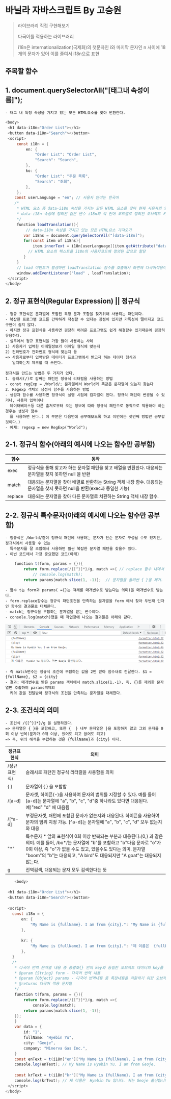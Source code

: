 # 바닐라 자바스크립트 By 고승원

> 라이브러리 직접 구현해보기 
> 
> 다국어를 적용하는 라이브러리
> 
> i18n은 internationalization(국제화)의 첫문자인 i와 마지막 문자인 n 사이에 18개의 문자가 있어
> 이를 줄여서 i18n으로 표현


  ## 주목할 함수

##  1. document.querySelectorAll("[태그내 속성이름]");
    - 태그 내 특정 속성을 가지고 있는 모든 HTML요소를 찾아 반환한다.

~~~Java Script
<body> 
 <h1 data-i18n="Order List"></h1>
 <button data-i18n="Search"></button>
 <script>
     const i18n = {
         en: {
             "Order List": "Order List",
             "Search": "Search",
         },
         ko: {
             "Order List": "주문 목록",
             "Search": "조회",
         },
     };
    const userLanguage = "en"; // 사용자 언어는 한국어
    /*
     * HTML 요소 중 data-i18n 속성을 가지는 모든 HTML 요소를 찾아 현재 사용자의 언어에 맞는 텍스트 값으로 변경하는 함수
     * data-i18n 속성에 정의된 값은 변수 i18n의 각 언어 코드별로 정의된 오브젝트 키와 일치해야함.
     */  
     function loadTranslation(){
         // data-i18n 속성을 가지고 있는 모든 HTML요소 가져오기
        var i18ns = document.querySelectorAll("[data-i18n]");
        for(const item of i18ns){
            item.innerText = i18n[userLanguage][item.getAttribute("data-i18n")]; 
          // HTML 요소의 텍스트를 i18n의 사용자코드에 정의된 값으로 할당
        }
     }
     // load 이벤트가 발생하면 loadTranslation 함수를 호출해서 화면에 다국어적용이 필요한 모든 HTML 요소를 찾아 다국어를 적용함
     window.addEventListener("load" , loadTranslation);
 </script>
</body>
~~~

##  2. 정규 표현식(Regular Expression) || 정규식
    - 정규 표현식은 문자열에 포함된 특정 문자 조합을 찾기위해 사용되는 패턴이다.
    - 복잡한 프로그램 코드를 간략하게 작성할 수 있다는 장점이 있지만 가독성이 떨어지고 코드구현이 쉽지 않다.
    - 하지만 정규 표현식을 사용하면 굉장히 어려운 프로그램도 쉽게 해결할수 있기때문에 굉장히 유용하다.
    - 실무에서 정규 표현식을 가장 많이 사용하는 사례 
    1) 사용자가 입력한 이메일정보가 이메일 형식에 맞는지
    2) 전화번호가 전화번호 형식에 맞는지 등
    => 사용자로부터 입력받은 데이터가 프로그램에서 받고자 하는 데이터 형식과
       일치하는지 체크할 때 쓰인다.
    
    정규식을 만드는 방법은 두 가지가 있다.
    1. 슬래시(/)로 감싸는 패턴인 정규식 리터럴을 사용하는 방법
    - const regExp = /World/; 문자열에서 World와 똑같은 문자열이 있는지 찾는다
    2. Regexp 객체의 생성자 함수를 사용하는 방법
    - 생성자 함수를 사용하면 정규식이 실행 시점에 컴파일이 된다. 정규식 패턴이 변경될 수 있거나, 사용자 입력이나
      데이터베이스등 다른 출처로부터 오는 정보에 따라 정규식 패턴으로 동적으로 적용해야 하는 경우는 생성자 함수
      를 사용하면 된다.( 이 부분은 다음번에 공부해보도록 하고 이번에는 첫번째 방법만 공부할 것이다.)
    - 예제: regexp = new RegExp("World");
      
##  2-1. 정규식 함수(아래의 예시에 나오는 함수만 공부함)
      
함수 | 동작
------ | ---
exec | 정규식을 통해 찾고자 하는 문자열 패턴을 찾고 배열을 반환한다. 대응되는 문자열을 찾지 못하면 null 을 반환
match | 대응되는 문자열을 찾아 배열로 반환하는 String 객체 내장 함수. 대응되는 문자열을 찾지 못하면 null을 반환(exec과 동일한 기능)
replace | 대응되는 문자열을 찾아 다른 문자열로 치환하는 String 객체 내장 함수.
      
      

 

##  2-2. 정규식 특수문자(아래의 예시에 나오는 함수만 공부함)

    - 정규식은 /World/같이 정규식 패턴에 사용하는 문자가 단순 문자로 구성될 수도 있지만, 정규식에서 사용할 수 있는
      특수문자를 잘 조합해서 사용하면 훨씬 복잡한 문자열 패턴을 찾을수 있다.
    - 이번 코드에서 가장 중요했던 코드(아래)
        
~~~Java Script
    function t(form, params = {}){
        return form.replace(/{[^}]*}/g, match =>{ // replace 함수 내에서 2번 반복으로 문자열 변경함
            // console.log(match);
        return params[match.slice(1, -1)];  // 문자열을 둘러싼 { }을 제거. 
~~~
    - 함수 t는 form과 params( ={}는 객체를 매개변수로 받는다는 의미)을 매개변수로 받는다.
    - form.replace함수는 정규식 패턴조건을 만족하는 문자열을 form 에서 찾아 두번째 인자인 함수의 결과물로 대체한다.
    - match는 정규식을 부합하는 문자열을 받는 변수이다.
    - console.log(match)했을 때 작업창에 나오는 결과물은 아래와 같다.
![console.log(match)](./images/i18n_result.png)

    - 즉 match변수는 정규식 조건에 부합하는 값을 2번 받아 함수내로 전달한다. $1 = {fullName}, $2 = {city}
    - 결과: 매개변수로 받은 params 객체에서 match.slice(1,-1), 즉, {}를 제외한 문자열만 추출하여 params객체의
      키의 값을 전달받아 정규식의 조건을 만족하는 문자열을 대체한다. 
      
    
##  2-3. 조건식의 의미

    - 조건식 /{[^}]*}/g 을 설명하겠다.
    => 문자열은 { }을 포함하고, 또한 {  } 내부 문자열은 }을 포함하지 않고 그외 문자를 0회 이상 반복(문자가 0개 이상, 있어도 되고 없어도 되고)
    => 즉, 위의 해석을 부합하는 것은 {fullName}과 {city} 이다.
    
정규표현식 | 의미
------ | ---
/정규표현식/ | 슬래시로 패턴인 정규식 리터럴을 사용함을 의미
{ } | 문자열이 { } 을 포함함
/[a-d]|문자셋, 하이픈(-)을 사용하여 문자의 범위를 지정할 수 있다. 예를 들어 [a-d]는 문자열에 "a", "b", "c", "d"중 하나라도 있다면 대응된다.예)"red" "d" 에 대음됨
/[^a-d] | 부정문자셋, 패턴에 포함된 문자가 없는지와 대응된다. 하이픈을 사용하여 문자의 범위 지정 가능. [^a-d]는 문자열에 "a", "b", "c", "d" 모두 없는지와 대응
"*"| 특수문자 * 앞의 표현식이 0회 이상 반복되는 부분과 대응된다.{0,} 과 같은 의미. 예를 들어, /bo*/는 문자열에 "b"를 포함하고 "b"다음 문자로 "o"가 0회 이상, 즉 "o"가 없을 수도 있고, 있을수도 있다는 의미. 문자열 "boom"의 "b"는 대응되고, "A bird"도 대응되지만 "A goat"는 대응되지 않는다.
g | 전역검색, 대응되는 문자 모두 검색한다는 뜻


    
~~~Java Script
    <body>
  
 <h1 data-i18n="Order List"></h1>
 <button data-i18n="Search"></button>

 <script>
   const i18n = {
       en: {
           "My Name is {fullName}. I am from {city}.": "My Name is {fullName}. I am from {city}."
       },

       kr: { 
           "My Name is {fullName}. I am from {city}.": "제 이름은  {fullName} 입니다. 저는 {city} 출신입니다."
       },
   }
   /*
    * 다국어 번역 문자열 내용 중 중괄호{} 안의 key와 동일한 오브젝트 데이터의 key를 찾아서 그 값으로 치환하는 함수
    * @param {String} form - 다국어 번역 내용
    * @param {Object} params - 다국어 번역내용 중 특정내용을 치환하기 위한 오브젝트 데이터
    * @returns 다국어 적용 문자열
    */ 
    function t(form, params = {}){
        return form.replace(/{[^}]*}/g, match =>{
            console.log(match);
        return params[match.slice(1, -1)];   
    });
    }
    var data = {
        id: "1",
        fullName: "Hyebin Yu",
        city: "Geoje",
        company: "Minerva Gas Inc.",
    }
    const enText = t(i18n["en"]["My Name is {fullName}. I am from {city}."], data);
    console.log(enText); // My Name is Hyebin Yu. I am from Geoje.

    const krText = t(i18n["kr"]["My Name is {fullName}. I am from {city}."], data);
    console.log(krText); // 제 이름은  Hyebin Yu 입니다. 저는 Geoje 출신입니다.
 </script>
</body>
~~~

